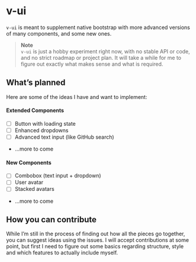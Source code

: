 # v-ui

`v-ui` is meant to supplement native bootstrap with more advanced versions of many components, and some new ones.


> **Note**  
> `v-ui` is just a hobby experiment right now, with no stable API or code, and no strict roadmap or project plan.
> It will take a while for me to figure out exactly what makes sense and what is required.

## What’s planned

Here are some of the ideas I have and want to implement:

#### Extended Components

- [ ] Button with loading state
- [ ] Enhanced dropdowns 
- [ ] Advanced text input (like GitHub search)
- ...more to come

#### New Components

- [ ] Combobox (text input + dropdown)
- [ ] User avatar
- [ ] Stacked avatars
- ...more to come

## How you can contribute

While I’m still in the process of finding out how all the pieces go together, you can suggest ideas using the issues.
I will accept contributions at some point, but first I need to figure out some basics regarding structure, style and which features to actually include myself.
